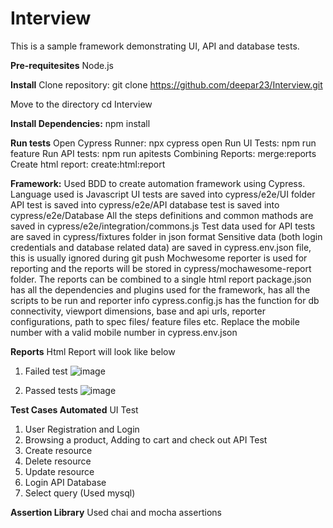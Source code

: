 # Interview

This is a sample framework demonstrating UI, API and database tests.

**Pre-requitesites**
Node.js

**Install**
Clone repository:
git clone https://github.com/deepar23/Interview.git

Move to the directory
cd Interview

**Install Dependencies:**
npm install

**Run tests**
Open Cypress Runner: npx cypress open
Run UI Tests: npm run feature
Run API tests: npm run apitests
Combining Reports: merge:reports
Create html report: create:html:report

**Framework:**
Used BDD to create automation framework using Cypress. Language used is Javascript
UI tests are saved into cypress/e2e/UI folder
API test is saved into cypress/e2e/API
database test is saved into cypress/e2e/Database
All the steps definitions and common mathods are saved in cypress/e2e/integration/commons.js
Test data used for API tests are saved in cypress/fixtures folder in json format
Sensitive data (both login credentials and database related data) are saved in cypress.env.json file, this is usually ignored during git push
Mochwesome reporter is used for reporting and the reports will be stored in cypress/mochawesome-report folder. The reports can be combined to a single html report
package.json has all the dependencies and plugins used for the framework, has all the scripts to be run and reporter info
cypress.config.js has the function for db connectivity, viewport dimensions, base and api urls, reporter configurations, path to spec files/ feature files etc.
Replace the mobile number with a valid mobile number in cypress.env.json

**Reports**
Html Report will look like below
1. Failed test
![image](https://github.com/deepar23/Interview/assets/101648011/3464fbab-99b3-40ca-b48c-fd27865ed12d)

2. Passed tests
![image](https://github.com/deepar23/Interview/assets/101648011/2942a0ef-fb22-4bf1-bb50-0e96bba20d08)

**Test Cases Automated**
UI Test
1. User Registration and Login
2. Browsing a product, Adding to cart and check out
API Test
1. Create resource
2. Delete resource
3. Update resource
4. Login API
Database
1. Select query (Used mysql)

**Assertion Library**
Used chai and mocha assertions











